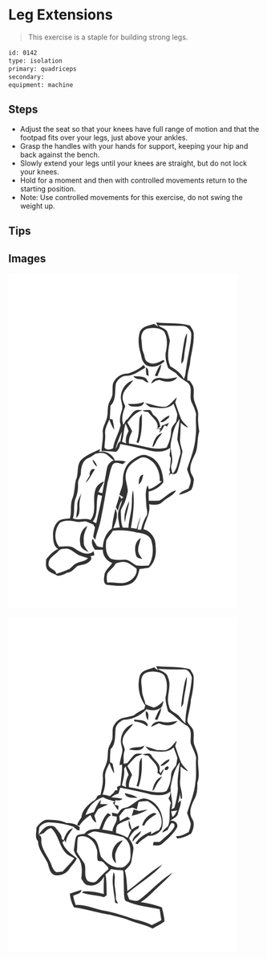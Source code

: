 # Leg Extensions

> This exercise is a staple for building strong legs.

``` 
id: 0142 
type: isolation 
primary: quadriceps 
secondary:  
equipment: machine 
``` 


## Steps


 - Adjust the seat so that your knees have full range of motion and that the footpad fits over your legs, just above your ankles.
 - Grasp the handles with your hands for support, keeping your hip and back against the bench.
 - Slowly extend your legs until your knees are straight, but do not lock your knees.
 - Hold for a moment and then with controlled movements return to the starting position.
 - Note: Use controlled movements for this exercise, do not swing the weight up.

## Tips



## Images

![](./../svg/0142-relaxation.svg "")

![](./../svg/0142-tension.svg "")

